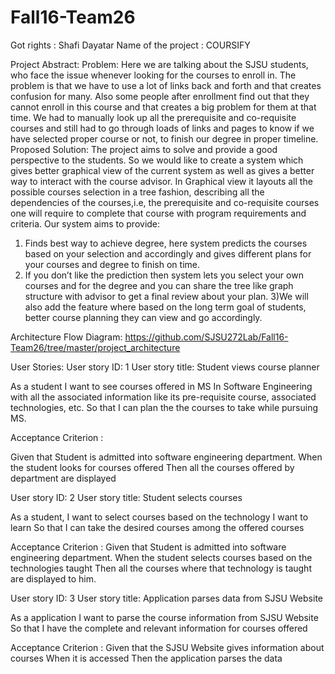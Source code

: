 # Fall16-Team26
Got rights : Shafi Dayatar
Name of the project : COURSIFY


Project Abstract: 
Problem:  Here we are talking about the SJSU students, who face the issue whenever looking for the courses to enroll in. The problem is that we have to use a lot of links back and forth and that creates confusion for many. Also some people after enrollment find out that they cannot enroll in this course and that creates a big problem for them at that time. We had to manually look up all the prerequisite and co-requisite courses and still had to go through loads of links and pages to know if we have selected proper course or not, to finish our degree in proper timeline.
Proposed Solution: The project aims to solve and provide a good perspective to the students. So we would like to create a system which gives better graphical view of the current system as well as gives a better way to interact with the course advisor. In Graphical view it layouts all the possible courses selection in a tree fashion, describing all the dependencies of the courses,i.e, the prerequisite and co-requisite courses one will require to complete that course with program requirements and criteria.
Our system aims to provide:
1) Finds best way to achieve degree, here system predicts the courses based on your selection  and accordingly and gives different  plans  for your courses and degree to finish on time.
2) If you don’t like the prediction then system lets you select your own courses and for the degree and you can share the tree like graph structure with advisor to get a final review about your plan.
3)We will also add the feature where based on the long term goal of students, better course planning they can view and go accordingly.

Architecture Flow Diagram: https://github.com/SJSU272Lab/Fall16-Team26/tree/master/project_architecture



User Stories:
User story ID: 1
User story title: Student views course planner

As a student
I want to  see courses offered in MS In Software Engineering with all the associated information like its pre-requisite course, associated technologies, etc.
So that I can plan the the courses to take while pursuing MS.

Acceptance Criterion :

Given that Student is admitted into software engineering department. 
When the student looks for courses offered 
Then all the courses offered by department are displayed
   
User story ID: 2
User story title: Student selects courses 

As a student,
I want to  select courses based on the technology I want to learn
So that I can take the desired courses among the offered courses

Acceptance Criterion :
Given that Student is admitted into software engineering department. 
When the student selects courses based on the technologies taught
Then all the courses where that technology is taught are displayed to him.

User story ID: 3
User story title: Application parses data from SJSU Website

As a application
I want to  parse the course information from SJSU Website
So that I have the complete and relevant information for courses offered  


Acceptance Criterion :
Given that the SJSU Website gives information about courses 
When  it is accessed 
Then the application parses the data


